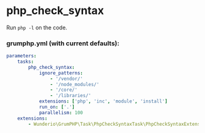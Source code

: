 # php_check_syntax

Run `php -l` on the code.

### grumphp.yml (with current defaults):
````yml
parameters:
    tasks:
        php_check_syntax:
            ignore_patterns:
                - '/vendor/'
                - '/node_modules/'
                - '/core/'
                - '/libraries/'
            extensions: ['php', 'inc', 'module', 'install']
            run_on: ['.']
            parallelism: 100
    extensions:
        - Wunderio\GrumPHP\Task\PhpCheckSyntaxTask\PhpCheckSyntaxExtensionLoader
````
